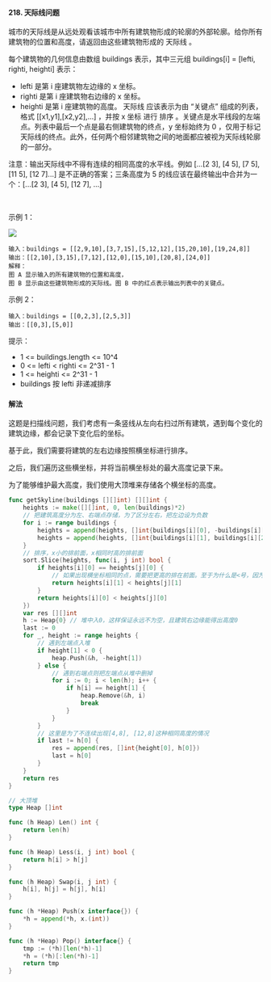 #### 218. 天际线问题
城市的天际线是从远处观看该城市中所有建筑物形成的轮廓的外部轮廓。给你所有建筑物的位置和高度，请返回由这些建筑物形成的 天际线 。

每个建筑物的几何信息由数组 buildings 表示，其中三元组 buildings[i] = [lefti, righti, heighti] 表示：

- lefti 是第 i 座建筑物左边缘的 x 坐标。
- righti 是第 i 座建筑物右边缘的 x 坐标。
- heighti 是第 i 座建筑物的高度。
天际线 应该表示为由 “关键点” 组成的列表，格式 [[x1,y1],[x2,y2],...] ，并按 x 坐标 进行 排序 。关键点是水平线段的左端点。列表中最后一个点是最右侧建筑物的终点，y 坐标始终为 0 ，仅用于标记天际线的终点。此外，任何两个相邻建筑物之间的地面都应被视为天际线轮廓的一部分。

注意：输出天际线中不得有连续的相同高度的水平线。例如 [...[2 3], [4 5], [7 5], [11 5], [12 7]...] 是不正确的答案；三条高度为 5 的线应该在最终输出中合并为一个：[...[2 3], [4 5], [12 7], ...]

 

示例 1：

![](https://assets.leetcode.com/uploads/2020/12/01/merged.jpg)
```
输入：buildings = [[2,9,10],[3,7,15],[5,12,12],[15,20,10],[19,24,8]]
输出：[[2,10],[3,15],[7,12],[12,0],[15,10],[20,8],[24,0]]
解释：
图 A 显示输入的所有建筑物的位置和高度，
图 B 显示由这些建筑物形成的天际线。图 B 中的红点表示输出列表中的关键点。
```
示例 2：

```
输入：buildings = [[0,2,3],[2,5,3]]
输出：[[0,3],[5,0]]
```

提示：

- 1 <= buildings.length <= 10^4
- 0 <= lefti < righti <= 2^31 - 1
- 1 <= heighti <= 2^31 - 1
- buildings 按 lefti 非递减排序

#### 解法
这题是扫描线问题，我们考虑有一条竖线从左向右扫过所有建筑，遇到每个变化的建筑边缘，都会记录下变化后的坐标。

基于此，我们需要将建筑的左右边缘按照横坐标进行排序。

之后，我们遍历这些横坐标，并将当前横坐标处的最大高度记录下来。

为了能够维护最大高度，我们使用大顶堆来存储各个横坐标的高度。
```go
func getSkyline(buildings [][]int) [][]int {
	heights := make([][]int, 0, len(buildings)*2)
	// 把建筑高度分为左、右端点存储，为了区分左右，把左边设为负数
	for i := range buildings {
		heights = append(heights, []int{buildings[i][0], -buildings[i][2]})
		heights = append(heights, []int{buildings[i][1], buildings[i][2]})
	}
	// 排序，x小的排前面，x相同时高的排前面
	sort.Slice(heights, func(i, j int) bool {
		if heights[i][0] == heights[j][0] {
			// 如果出现横坐标相同的点，需要把更高的排在前面。至于为什么是<号，因为前面左端点入队的时候是个负值啊~
			return heights[i][1] < heights[j][1]
		}
		return heights[i][0] < heights[j][0]
	})
	var res [][]int
	h := Heap{0} // 堆中入0，这样保证永远不为空，且建筑右边缘能得出高度0
	last := 0
	for _, height := range heights {
		// 遇到左端点入堆
		if height[1] < 0 {
			heap.Push(&h, -height[1])
		} else {
			// 遇到右端点则把左端点从堆中删掉
			for i := 0; i < len(h); i++ {
				if h[i] == height[1] {
					heap.Remove(&h, i)
					break
				}
			}
		}
		// 这里是为了不连续出现[4,8], [12,8]这种相同高度的情况
		if last != h[0] {
			res = append(res, []int{height[0], h[0]})
			last = h[0]
		}
	}
	return res
}

// 大顶堆
type Heap []int

func (h Heap) Len() int {
	return len(h)
}

func (h Heap) Less(i, j int) bool {
	return h[i] > h[j]
}

func (h Heap) Swap(i, j int) {
	h[i], h[j] = h[j], h[i]
}

func (h *Heap) Push(x interface{}) {
	*h = append(*h, x.(int))
}

func (h *Heap) Pop() interface{} {
	tmp := (*h)[len(*h)-1]
	*h = (*h)[:len(*h)-1]
	return tmp
}

```